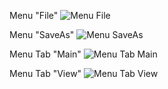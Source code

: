 Menu "File" ![Menu File](https://user-images.githubusercontent.com/45212175/162845097-40b4aaa9-3e71-482d-be3f-8018c5b16e14.png)

Menu "SaveAs" ![Menu SaveAs ](https://user-images.githubusercontent.com/45212175/162845709-028c3a7a-6156-442d-8367-a5cfa081de13.png)

Menu Tab "Main" ![Menu Tab Main](https://user-images.githubusercontent.com/45212175/163063986-34d27a4f-df1a-4094-acad-f582f7d0ff94.png)

Menu Tab "View" ![Menu Tab View](https://user-images.githubusercontent.com/45212175/163064026-a3fbc764-b7a0-4529-9c62-ed1928477149.png)
